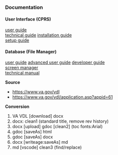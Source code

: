 ### Documentation


#### User Interface (CPRS)
[user guide](cprs/user/)  
[technical guide](cprs/technical)
[installation guide](cprs/install/)  
[setup guide](cprs/setup/)  

#### Database (File Manager)
[user guide](fileman/user/)
[advanced user guide](fileman/user-advanced/)
[developer guide](fileman/developer)  
[screen manager](fileman/screenman)  
[technical manual](fileman/technical/)  

__Source__  
* https://www.va.gov/vdl
* https://www.va.gov/vdl/application.asp?appid=61  

__Conversion__  
1. VA VDL [download] docx
2. docx: clean1 (standard title, remove rev history)
3. docx [upload] gdoc [clean2] (toc fonts:Arial)
4. gdoc [saveAs] html
5. gdoc [saveAs] docx
6. docx [writeage:saveAs] md
7. md [vscode] clean3 (find/replace)